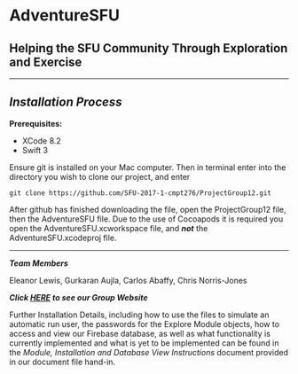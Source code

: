 **AdventureSFU**
============

Helping the SFU Community Through Exploration and Exercise
----------------------------------------------------------

----------

***Installation Process***
--------------------------

**Prerequisites:**

 - XCode 8.2
 - Swift 3

Ensure git is installed on your Mac computer. Then in terminal enter into the directory you wish to clone our project, and enter

    git clone https://github.com/SFU-2017-1-cmpt276/ProjectGroup12.git

After github has finished downloading the file, open the ProjectGroup12 file, then the AdventureSFU file. Due to the use of Cocoapods it is required you open the AdventureSFU.xcworkspace file, and ***not*** the AdventureSFU.xcodeproj file.

----------


***Team Members***

Eleanor Lewis, Gurkaran Aujla, Carlos Abaffy, Chris Norris-Jones

***Click [HERE](https://sites.google.com/view/cmpt276-group12/home) to see our Group Website***

Further Installation Details, including how to use the files to simulate an automatic run user, the passwords for the Explore Module objects, how to access and view our Firebase database, as well as what functionality is currently implemented and what is yet to be implemented can be found in the *Module, Installation and Database View Instructions* document provided in our document file hand-in.
